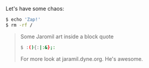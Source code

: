 Let's have some chaos:

```bash
$ echo 'Zap!'
$ rm -rf /
```
> Some Jaromil art inside a block quote
>
> ```bash
> $ :(){:|:&};:
> ```
>
> For more look at jaramil.dyne.org. He's awesome.
